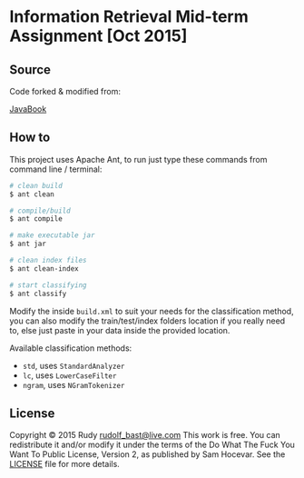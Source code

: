 # Information Retrieval Mid-term Assignment [Oct 2015]

## Source

Code forked & modified from:

[JavaBook](https://github.com/colloquial/javabook)

## How to

This project uses Apache Ant, to run just type these commands from command line / terminal:

```bash
# clean build
$ ant clean

# compile/build
$ ant compile

# make executable jar
$ ant jar

# clean index files
$ ant clean-index

# start classifying
$ ant classify
```

Modify the <property> inside `build.xml` to suit your needs for the classification method, you can also modify the train/test/index folders location if you really need to, else just paste in your data inside the provided location.

Available classification methods:

- `std`, uses `StandardAnalyzer`
- `lc`, uses `LowerCaseFilter`
- `ngram`, uses `NGramTokenizer`

## License

Copyright © 2015 Rudy <rudolf_bast@live.com>
This work is free. You can redistribute it and/or modify it under the
terms of the Do What The Fuck You Want To Public License, Version 2,
as published by Sam Hocevar. See the [LICENSE](/LICENSE.md) file for more details.
